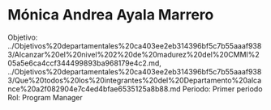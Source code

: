 # Mónica Andrea Ayala Marrero

Objetivo: ../Objetivos%20departamentales%20ca403ee2eb314396bf5c7b55aaaf9383/Alcanzar%20el%20nivel%202%20de%20madurez%20del%20CMMI%205a5e6ca4ccf344499893ba968179e4c2.md, ../Objetivos%20departamentales%20ca403ee2eb314396bf5c7b55aaaf9383/Que%20todos%20los%20integrantes%20del%20Departamento%20alcance%20a2f082904e7c4ed4bfae6535125a8b88.md
Periodo: Primer periodo
Rol: Program Manager